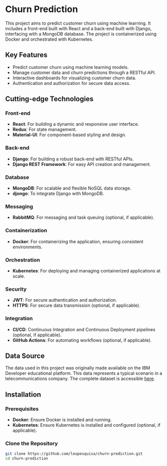 # Churn Prediction

This project aims to predict customer churn using machine learning. It includes a front-end built with React and a back-end built with Django, interfacing with a MongoDB database. The project is containerized using Docker and orchestrated with Kubernetes.

## Key Features
- Predict customer churn using machine learning models.
- Manage customer data and churn predictions through a RESTful API.
- Interactive dashboards for visualizing customer churn data.
- Authentication and authorization for secure data access.

## Cutting-edge Technologies

### Front-end
- **React**: For building a dynamic and responsive user interface.
- **Redux**: For state management.
- **Material-UI**: For component-based styling and design.

### Back-end
- **Django**: For building a robust back-end with RESTful APIs.
- **Django REST Framework**: For easy API creation and management.

### Database
- **MongoDB**: For scalable and flexible NoSQL data storage.
- **djongo**: To integrate Django with MongoDB.

### Messaging
- **RabbitMQ**: For messaging and task queuing (optional, if applicable).

### Containerization
- **Docker**: For containerizing the application, ensuring consistent environments.

### Orchestration
- **Kubernetes**: For deploying and managing containerized applications at scale.

### Security
- **JWT**: For secure authentication and authorization.
- **HTTPS**: For secure data transmission (optional, if applicable).

### Integration
- **CI/CD**: Continuous Integration and Continuous Deployment pipelines (optional, if applicable).
- **GitHub Actions**: For automating workflows (optional, if applicable).

## Data Source

The data used in this project was originally made available on the IBM Developer educational platform. This data represents a typical scenario in a telecommunications company. The complete dataset is accessible [here](https://raw.githubusercontent.com/Leupesquisa/churn-prediction/main/WA_Fn-UseC_-Telco-Customer-Churn.csv).


## Installation

### Prerequisites
- **Docker**: Ensure Docker is installed and running.
- **Kubernetes**: Ensure Kubernetes is installed and configured (optional, if applicable).

### Clone the Repository
```bash
git clone https://github.com/leupesquisa/churn-prediction.git
cd churn-prediction

